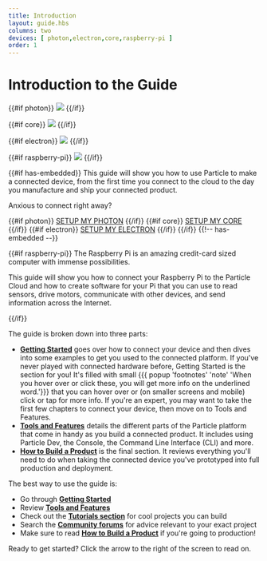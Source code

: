 ```yaml
---
title: Introduction
layout: guide.hbs
columns: two
devices: [ photon,electron,core,raspberry-pi ]
order: 1
---
```


# Introduction to the Guide

{{#if photon}}
![](/assets/images/family_portrait_outlines.png)
{{/if}}

{{#if core}}
![](/assets/images/family_portrait_outlines.png)
{{/if}}

{{#if electron}}
![](/assets/images/family_portrait_outlines.png)
{{/if}}

{{#if raspberry-pi}}
![](/assets/images/raspberry-pi.svg)
{{/if}}

{{#if has-embedded}}
This guide will show you how to use Particle to make a connected device, from the first time you connect to the cloud to the day you manufacture and ship your connected product.

Anxious to connect right away?

{{#if photon}}
<a href="/guide/getting-started/start/#step-1-power-on-your-device" target="_blank" class="button">SETUP MY PHOTON</a>
{{/if}}
{{#if core}}
<a href="/guide/getting-started/start/#step-1-power-on-your-device" target="_blank" class="button">SETUP MY CORE</a>
{{/if}}
{{#if electron}}
<a href="https://setup.particle.io/" target="_blank" class="button">SETUP MY ELECTRON</a>
{{/if}}
{{/if}} {{!-- has-embedded --}}

{{#if raspberry-pi}}
The Raspberry Pi is an amazing credit-card sized computer with immense possibilities.

This guide will show you how to connect your Raspberry Pi to the Particle Cloud and how to create software for your Pi that you can use to read sensors, drive motors, communicate with other devices, and send information across the Internet.

{{/if}}

The guide is broken down into three parts:
- [**Getting Started**](/guide/getting-started/start/) goes over how to connect your device and then dives into some examples to get you used to the connected platform. If you've never played with connected hardware before, Getting Started is the section for you! It's filled with small {{{ popup 'footnotes' 'note' 'When you hover over or click these, you will get more info on the underlined word.'}}} that you can hover over or (on smaller screens and mobile) click or tap for more info. If you're an expert, you may want to take the first few chapters to connect your device, then move on to Tools and Features.
- [**Tools and Features**](/guide/tools-and-features/intro/) details the different parts of the Particle platform that come in handy as you build a connected product. It includes using Particle Dev, the Console, the Command Line Interface (CLI) and more.
- [**How to Build a Product**](/guide/how-to-build-a-product/intro/) is the final section. It reviews everything you'll need to do when taking the connected device you've prototyped into full production and deployment.

The best way to use the guide is:
- Go through [**Getting Started**](/guide/getting-started/start/)
- Review [**Tools and Features**](/guide/tools-and-features/intro/)
- Check out the [**Tutorials section**](/tutorials) for cool projects you can build
- Search the [**Community forums**](https://community.particle.io) for advice relevant to your exact project
- Make sure to read [**How to Build a Product**](/guide/how-to-build-a-product/intro/) if you're going to production!

Ready to get started? Click the arrow to the right of the screen to read on.
